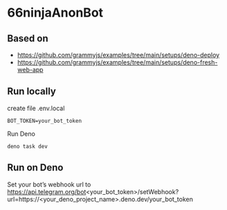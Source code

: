 # 66ninjaAnonBot

## Based on
* https://github.com/grammyjs/examples/tree/main/setups/deno-deploy
* https://github.com/grammyjs/examples/tree/main/setups/deno-fresh-web-app

## Run locally
create file .env.local
```
BOT_TOKEN=your_bot_token
```

Run Deno
```
deno task dev
```

## Run on Deno
Set your bot’s webhook url to
https://api.telegram.org/bot<your_bot_token>/setWebhook?url=https://<your_deno_project_name>.deno.dev/your_bot_token
